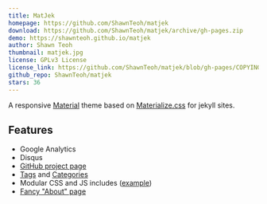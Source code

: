 ```yaml
---
title: MatJek
homepage: https://github.com/ShawnTeoh/matjek
download: https://github.com/ShawnTeoh/matjek/archive/gh-pages.zip
demo: https://shawnteoh.github.io/matjek
author: Shawn Teoh
thumbnail: matjek.jpg
license: GPLv3 License
license_link: https://github.com/ShawnTeoh/matjek/blob/gh-pages/COPYING
github_repo: ShawnTeoh/matjek
stars: 36
---
```


A responsive [Material](https://material.io/) theme based on [Materialize.css](http://materializecss.com/) for jekyll sites.

## Features

* Google Analytics
* Disqus
* [GitHub project page](https://shawnteoh.github.io/matjek/projects/)
* [Tags](https://shawnteoh.github.io/matjek/tags/) and [Categories](https://shawnteoh.github.io/matjek/categories/)
* Modular CSS and JS includes ([example](https://github.com/ShawnTeoh/matjek/blob/gh-pages/projects.md/))
* [Fancy "About" page](https://shawnteoh.github.io/matjek/about)
